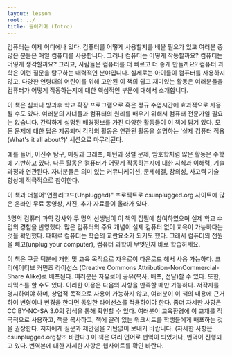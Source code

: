 ```yaml
---
layout: lesson
root: ../
title: 들어가며 (Intro)
---
```

<div class="objectives" markdown="1">

컴퓨터는 이제 어디에나 있다. 컴퓨터를 어떻게 사용할지를 배울 필요가 있고 여러분 중 많은 분들은 매일 컴퓨터를 사용합니다. 그러나 컴퓨터는 어떻게 작동할까요? 컴퓨터는 어떻게 생각할까요? 그리고, 사람들은 컴퓨터를 더 빠르고 더 좋게 만들까요? 컴퓨터 과학은 이런 질문을 탐구하는 매력적인 분야입니다. 실제로는 아이들이 컴퓨터를 사용하지 않고, 다양한 연령대의 어린이를 위해 고안된 이 책의 쉽고 재미있는 활동은 여러분들을 컴퓨터가 어떻게 작동하는지에 대한 핵심적인 부문에 대해서 소개합니다.

이 책은 심화나 방과후 학교 확장 프로그램으로 혹은 정규 수업시간에 효과적으로 사용될 수도 있다. 여러분의 자녀들과 컴퓨터의 원리를 배우기 위해서 컴퓨터 전문가일 필요는 없습니다. 간략하게 설명된 배경정보를 가진 다양한 활동들이 이 책에 담겨 있다. 모든 문제에 대한 답은 제공되며 각각의 활동은 연관된 활동을 설명하는 '실제 컴퓨터 적용 (What's it all about?)' 세션으로 마무리된다.

예를 들어, 이진수 탐구, 매핑과 그래프, 패턴과 정렬 문제, 암호학처럼 많은 활동은 수학에 기반하고 있다. 다른 활동은 컴퓨터가 어떻게 작동하는지에 대한 지식과 이해력, 기술 과정과 연관된다. 자녀분들은 의미 있는 커뮤니케이션, 문제해결, 창의성, 사고력 기술 향상에 적극적으로 참여한다.

이 책과 더불어"언플러그드(Unplugged)" 프로젝트로 csunplugged.org 사이트에 많은 온라인 무료 동영상, 사진, 추가 자료들이 올라가 있다.

3명의 컴퓨터 과학 강사와 두 명의 선생님이 이 책의 집필에 참여하였으며 실제 학교 수업의 경험을 반영했다. 많은 컴퓨터의 주요 개념이 실제 컴퓨터 없이 교육이 가능하다는 것을 확인했다. 때때로 컴퓨터는 학습의 교란요소가 되기도 했다. 그래서 컴퓨터의 전원을 빼고(unplug your computer), 컴퓨터 과학이 무엇인지 바로 학습하세요.

이 책은 구글 덕분에 개인 및 교육 목적으로 자유로이 다운로드 해서 사용 가능하다. 크리에이티브 커먼즈 라이선스 (Creative Commons Attribution-NonCommercial-Share Alike)로 배포된다. 여러분은 자유로이 공유(복사, 배포, 전달)할 수 있다. 또한, 리믹스를 할 수도 있다. 이러한 이용은 다음의 사항을 만족할 때만 가능하다. 저작자를 명시하여야 하며, 상업적 목적으로 사용이 가능하지 않고, 여러분이 이 책의 내용에 근거하여 변형이나 변경을 한다면 동일한 라이선스를 적용하여야 한다. 좀더 자세한 사항은 CC BY-NC-SA 3.0의 검색을 통해 확인할 수 있다.
여러분이 교육환경에 이 교재를 적극적으로 사용하고, 책을 복사하고, 책에 딸려 있는 워크시트를 학생들에게 배포하는 것을 권장한다. 저자에게 질문과 제안점을 기탄없이 보내기 바랍니다. (자세한 사항은 csunplugged.org참조 바란다.) 이 책은 여러 언어로 번역이 되었거나, 번역이 진행되고 있다. 번역본에 대한 자세한 사항은 웹사이트를 확인 바란다.
